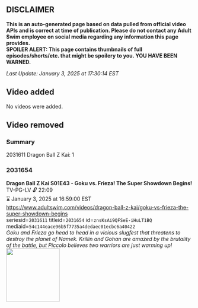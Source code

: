 ## DISCLAIMER
**This is an auto-generated page based on data pulled from official video APIs and is correct at time of publication. Please do not contact any Adult Swim employee on social media regarding any information this page provides.**  
**SPOILER ALERT: This page contains thumbnails of full episodes/shorts/etc. that might be spoilery to you. YOU HAVE BEEN WARNED.**  

_Last Update: January 3, 2025 at 17:30:14 EST_
## Video added
No videos were added.  
## Video removed
### Summary
2031611 Dragon Ball Z Kai: 1  
### 2031654
**Dragon Ball Z Kai S01E43 - Goku vs. Frieza! The Super Showdown Begins!**  
TV-PG-LV 🔓 22:09  
⌛ January 3, 2025 at 16:59:00 EST  
https://www.adultswim.com/videos/dragon-ball-z-kai/goku-vs-frieza-the-super-showdown-begins  
seriesid=`2031611` titleid=`2031654` id=`znsKsAi9QFSeE-iHuLT1BQ` mediaid=`54c144eace96b5f7735a4dedaec01ecbc6a40422`  
_Goku and Frieza go head to head in a vicious slugfest that threatens to destroy the planet of Namek. Krillin and Gohan are amazed by the brutality of the battle, but Piccolo believes two warriors are just warming up!_  
<a href="https://i.cdn.turner.com/adultswim/big/video/goku-vs-frieza-the-super-showdown-begins/dragonballzkai_043_air_cid-2KW70.jpg"><img src="https://i.cdn.turner.com/adultswim/big/video/goku-vs-frieza-the-super-showdown-begins/dragonballzkai_043_air_cid-2KW70.jpg" height="144px" /></a>
